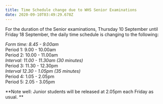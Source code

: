 ```yaml
---
title: Time Schedule change due to WHS Senior Examinations
date: 2020-09-10T03:49:29.678Z
---
```

For the duration of the Senior examinations, Thursday 10 September until Friday 18 September, the daily time schedule is changing to the following:

_Form time:	  8.45 -   9.00am_  
Period 1:	  9.00 - 10.00am  
Period 2:	10.00 - 11.00am  
_Interval:	11.00 - 11.30am (30 minutes)_  
Period 3:	11.30 - 12.30pm  
_Interval	12.30 -   1.05pm (35 minutes)_  
Period 4:	  1.05 -   2.05pm  
Period 5:	  2.05 -   3.05pm

**Note well: Junior students will be released at 2.05pm each Friday as usual.**

